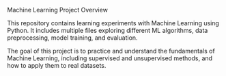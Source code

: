 Machine Learning Project
Overview

This repository contains learning experiments with Machine Learning using Python. It includes multiple files exploring different ML algorithms, data preprocessing, model training, and evaluation.

The goal of this project is to practice and understand the fundamentals of Machine Learning, including supervised and unsupervised methods, and how to apply them to real datasets.
